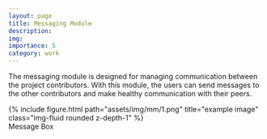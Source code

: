 ```yaml
---
layout: page
title: Messaging Module
description:
img:
importance: 5
category: work
---
```


The messaging module is designed for managing communication between the project contributors. With this module, the users can send messages to the other contributors and make healthy communication with their peers.

<div class="row">
    <div class="col-sm mt-3 mt-md-0">
        {% include figure.html path="assets/img/mm/1.png" title="example image" class="img-fluid rounded z-depth-1" %}
    </div>
</div>
<div class="caption">
    Message Box
</div>

